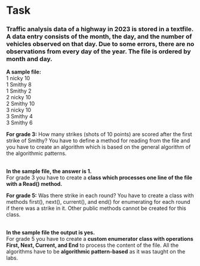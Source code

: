 # Task

### Traffic analysis data of a highway in 2023 is stored in a textfile. A data entry consists of the month, the day, and the number of vehicles observed on that day. Due to some errors, there are no observations from every day of the year. The file is ordered by month and day.

**A sample file:**
<br> 1 nicky 10
<br> 1 Smithy 8
<br> 1 Smithy 2
<br> 2 nicky 10
<br> 2 Smithy 10
<br> 3 nicky 10
<br> 3 Smithy 4
<br> 3 Smithy 6

**For grade 3:** How many strikes (shots of 10 points) are scored after the first strike of Smithy? You have to define a method for reading from the file and you have to create an algorithm which is based on the general algorithm of the algorithmic patterns.

<br> **In the sample file, the answer is 1.**
<br> For grade 3 you have to create a **class which processes one line of the file with a Read() method.**

**For grade 5:** Was there strike in each round? You have to create a class with methods first(), next(), current(), and end() for enumerating for each round if there was a strike in it. Other public methods cannot be created for this class.

<br> **In the sample file the output is yes.**
<br> For grade 5 you have to create a **custom enumerator class with operations First, Next, Current, and End** to process the content of the file. All the algorithms have to be **algorithmic pattern-based** as it was taught on the labs.

